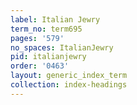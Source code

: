 ```yaml
---
label: Italian Jewry
term_no: term695
pages: '579'
no_spaces: ItalianJewry
pid: italianjewry
order: '0463'
layout: generic_index_term
collection: index-headings
---
```


